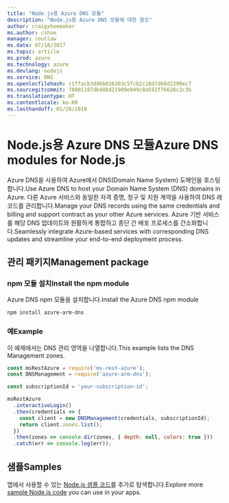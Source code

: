 ```yaml
---
title: "Node.js용 Azure DNS 모듈"
description: "Node.js용 Azure DNS 모듈에 대한 참조"
author: craigshoemaker
ms.author: cshoe
manager: routlaw
ms.date: 07/18/2017
ms.topic: article
ms.prod: azure
ms.technology: azure
ms.devlang: nodejs
ms.service: DNS
ms.openlocfilehash: c1ffacb3dd6b836303c5fcb2c18d7d68d2390ec7
ms.sourcegitcommit: 78001187db408d21909e949c8a592f76626c2c3b
ms.translationtype: HT
ms.contentlocale: ko-KR
ms.lasthandoff: 01/26/2018
---
```

# <a name="azure-dns-modules-for-nodejs"></a><span data-ttu-id="1b497-103">Node.js용 Azure DNS 모듈</span><span class="sxs-lookup"><span data-stu-id="1b497-103">Azure DNS modules for Node.js</span></span>

<span data-ttu-id="1b497-104">Azure DNS을 사용하여 Azure에서 DNS(Domain Name System) 도메인을 호스팅합니다.</span><span class="sxs-lookup"><span data-stu-id="1b497-104">Use Azure DNS to host your Domain Name System (DNS) domains in Azure.</span></span> <span data-ttu-id="1b497-105">다른 Azure 서비스와 동일한 자격 증명, 청구 및 지원 계약을 사용하여 DNS 레코드를 관리합니다.</span><span class="sxs-lookup"><span data-stu-id="1b497-105">Manage your DNS records using the same credentials and billing and support contract as your other Azure services.</span></span> <span data-ttu-id="1b497-106">Azure 기반 서비스를 해당 DNS 업데이트와 원활하게 통합하고 종단 간 배포 프로세스를 간소화합니다.</span><span class="sxs-lookup"><span data-stu-id="1b497-106">Seamlessly integrate Azure-based services with corresponding DNS updates and streamline your end-to-end deployment process.</span></span>

## <a name="management-package"></a><span data-ttu-id="1b497-107">관리 패키지</span><span class="sxs-lookup"><span data-stu-id="1b497-107">Management package</span></span>

### <a name="install-the-npm-module"></a><span data-ttu-id="1b497-108">npm 모듈 설치</span><span class="sxs-lookup"><span data-stu-id="1b497-108">Install the npm module</span></span>

<span data-ttu-id="1b497-109">Azure DNS npm 모듈을 설치합니다.</span><span class="sxs-lookup"><span data-stu-id="1b497-109">Install the Azure DNS npm module</span></span>

```bash
npm install azure-arm-dns
```

### <a name="example"></a><span data-ttu-id="1b497-110">예</span><span class="sxs-lookup"><span data-stu-id="1b497-110">Example</span></span>

<span data-ttu-id="1b497-111">이 예제에서는 DNS 관리 영역을 나열합니다.</span><span class="sxs-lookup"><span data-stu-id="1b497-111">This example lists the DNS Management zones.</span></span>

```javascript
const msRestAzure = require('ms-rest-azure');
const DNSManagement = require('azure-arm-dns');

const subscriptionId = 'your-subscription-id';

msRestAzure
  .interactiveLogin()
  .then(credentials => {
    const client = new DNSManagement(credentials, subscriptionId);
    return client.zones.list();
  })
  .then(zones => console.dir(zones, { depth: null, colors: true }))
  .catch(err => console.log(err));
```

## <a name="samples"></a><span data-ttu-id="1b497-112">샘플</span><span class="sxs-lookup"><span data-stu-id="1b497-112">Samples</span></span>

<span data-ttu-id="1b497-113">앱에서 사용할 수 있는 [Node.js 샘플 코드](https://azure.microsoft.com/resources/samples/?platform=nodejs)를 추가로 탐색합니다.</span><span class="sxs-lookup"><span data-stu-id="1b497-113">Explore more [sample Node.js code](https://azure.microsoft.com/resources/samples/?platform=nodejs) you can use in your apps.</span></span>
